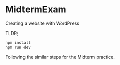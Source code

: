 # MidtermExam
Creating a website with WordPress

TLDR;

```bash
npm install
npm run dev
```

Following the similar steps for the Midterm practice. 
